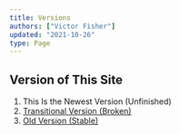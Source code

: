 ```yaml
---
title: Versions
authors: ["Victor Fisher"]
updated: "2021-10-26"
type: Page
---
```


## Version of This Site

1. <g-link to="/">This Is the Newest Version (Unfinished)</g-link>
2. [Transitional Version (Broken)](https://nuxt.victorslibrary.com/)
3. [Old Version (Stable)](https://strapi.victorslibrary.com/)
